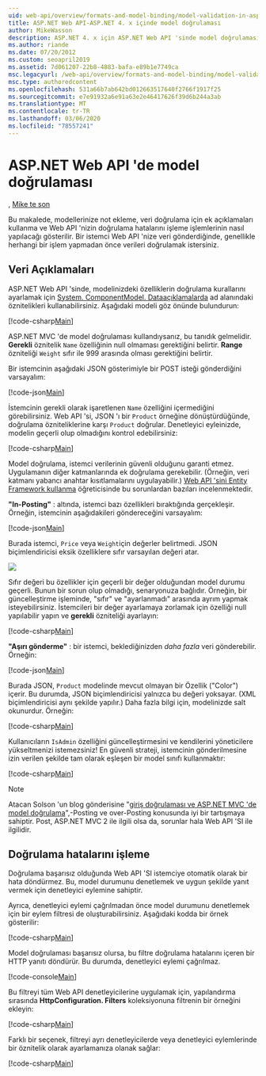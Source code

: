 ```yaml
---
uid: web-api/overview/formats-and-model-binding/model-validation-in-aspnet-web-api
title: ASP.NET Web API-ASP.NET 4. x içinde model doğrulaması
author: MikeWasson
description: ASP.NET 4. x için ASP.NET Web API 'sinde model doğrulamasına genel bakış.
ms.author: riande
ms.date: 07/20/2012
ms.custom: seoapril2019
ms.assetid: 7d061207-22b8-4883-bafa-e89b1e7749ca
msc.legacyurl: /web-api/overview/formats-and-model-binding/model-validation-in-aspnet-web-api
msc.type: authoredcontent
ms.openlocfilehash: 531a66b7ab642bd012663517640f2766f1917f25
ms.sourcegitcommit: e7e91932a6e91a63e2e46417626f39d6b244a3ab
ms.translationtype: MT
ms.contentlocale: tr-TR
ms.lasthandoff: 03/06/2020
ms.locfileid: "78557241"
---
```

# <a name="model-validation-in-aspnet-web-api"></a>ASP.NET Web API 'de model doğrulaması

, [Mike te son](https://github.com/MikeWasson)

Bu makalede, modellerinize not ekleme, veri doğrulama için ek açıklamaları kullanma ve Web API 'nizin doğrulama hatalarını işleme işlemlerinin nasıl yapılacağı gösterilir. Bir istemci Web API 'nize veri gönderdiğinde, genellikle herhangi bir işlem yapmadan önce verileri doğrulamak istersiniz. 

## <a name="data-annotations"></a>Veri Açıklamaları

ASP.NET Web API 'sinde, modelinizdeki özelliklerin doğrulama kurallarını ayarlamak için [System. ComponentModel. Dataaçıklamalarda](/dotnet/api/system.componentmodel.dataannotations) ad alanındaki öznitelikleri kullanabilirsiniz. Aşağıdaki modeli göz önünde bulundurun:

[!code-csharp[Main](model-validation-in-aspnet-web-api/samples/sample1.cs)]

ASP.NET MVC 'de model doğrulaması kullandıysanız, bu tanıdık gelmelidir. **Gerekli** öznitelik `Name` özelliğinin null olmaması gerektiğini belirtir. **Range** özniteliği `Weight` sıfır ile 999 arasında olması gerektiğini belirtir.

Bir istemcinin aşağıdaki JSON gösterimiyle bir POST isteği gönderdiğini varsayalım:

[!code-json[Main](model-validation-in-aspnet-web-api/samples/sample2.json)]

İstemcinin gerekli olarak işaretlenen `Name` özelliğini içermediğini görebilirsiniz. Web API 'si, JSON 'ı bir `Product` örneğine dönüştürdüğünde, doğrulama özniteliklerine karşı `Product` doğrular. Denetleyici eyleinizde, modelin geçerli olup olmadığını kontrol edebilirsiniz:

[!code-csharp[Main](model-validation-in-aspnet-web-api/samples/sample3.cs)]

Model doğrulama, istemci verilerinin güvenli olduğunu garanti etmez. Uygulamanın diğer katmanlarında ek doğrulama gerekebilir. (Örneğin, veri katmanı yabancı anahtar kısıtlamalarını uygulayabilir.) [Web API 'sini Entity Framework kullanma](../data/using-web-api-with-entity-framework/part-1.md) öğreticisinde bu sorunlardan bazıları incelenmektedir.

**"In-Posting"** : altında, istemci bazı özellikleri bıraktığında gerçekleşir. Örneğin, istemcinin aşağıdakileri göndereceğini varsayalım:

[!code-json[Main](model-validation-in-aspnet-web-api/samples/sample4.json)]

Burada istemci, `Price` veya `Weight`için değerler belirtmedi. JSON biçimlendiricisi eksik özelliklere sıfır varsayılan değeri atar.

![](model-validation-in-aspnet-web-api/_static/image1.png)

Sıfır değeri bu özellikler için geçerli bir değer olduğundan model durumu geçerli. Bunun bir sorun olup olmadığı, senaryonuza bağlıdır. Örneğin, bir güncelleştirme işleminde, "sıfır" ve "ayarlanmadı" arasında ayrım yapmak isteyebilirsiniz. İstemcileri bir değer ayarlamaya zorlamak için özelliği null yapılabilir yapın ve **gerekli** özniteliği ayarlayın:

[!code-csharp[Main](model-validation-in-aspnet-web-api/samples/sample5.cs?highlight=1-2)]

**"Aşırı gönderme"** : bir istemci, beklediğinizden *daha fazla* veri gönderebilir. Örneğin:

[!code-json[Main](model-validation-in-aspnet-web-api/samples/sample6.json)]

Burada JSON, `Product` modelinde mevcut olmayan bir Özellik ("Color") içerir. Bu durumda, JSON biçimlendiricisi yalnızca bu değeri yoksayar. (XML biçimlendiricisi aynı şekilde yapılır.) Daha fazla bilgi için, modelinizde salt okunurdur. Örneğin:

[!code-csharp[Main](model-validation-in-aspnet-web-api/samples/sample7.cs)]

Kullanıcıların `IsAdmin` özelliğini güncelleştirmesini ve kendilerini yöneticilere yükseltmenizi istemezsiniz! En güvenli strateji, istemcinin gönderilmesine izin verilen şekilde tam olarak eşleşen bir model sınıfı kullanmaktır:

[!code-csharp[Main](model-validation-in-aspnet-web-api/samples/sample8.cs)]

> [!NOTE]
> Atacan Solson 'un blog gönderisine "[giriş doğrulaması ve ASP.NET MVC 'de model doğrulama](http://bradwilson.typepad.com/blog/2010/01/input-validation-vs-model-validation-in-aspnet-mvc.html)",-Posting ve over-Posting konusunda iyi bir tartışmaya sahiptir. Post, ASP.NET MVC 2 ile ilgili olsa da, sorunlar hala Web API 'SI ile ilgilidir.

## <a name="handling-validation-errors"></a>Doğrulama hatalarını işleme

Doğrulama başarısız olduğunda Web API 'SI istemciye otomatik olarak bir hata döndürmez. Bu, model durumunu denetlemek ve uygun şekilde yanıt vermek için denetleyici eylemine sahiptir.

Ayrıca, denetleyici eylemi çağrılmadan önce model durumunu denetlemek için bir eylem filtresi de oluşturabilirsiniz. Aşağıdaki kodda bir örnek gösterilir:

[!code-csharp[Main](model-validation-in-aspnet-web-api/samples/sample9.cs)]

Model doğrulaması başarısız olursa, bu filtre doğrulama hatalarını içeren bir HTTP yanıtı döndürür. Bu durumda, denetleyici eylemi çağrılmaz.

[!code-console[Main](model-validation-in-aspnet-web-api/samples/sample10.cmd)]

Bu filtreyi tüm Web API denetleyicilerine uygulamak için, yapılandırma sırasında **HttpConfiguration. Filters** koleksiyonuna filtrenin bir örneğini ekleyin:

[!code-csharp[Main](model-validation-in-aspnet-web-api/samples/sample11.cs)]

Farklı bir seçenek, filtreyi ayrı denetleyicilerde veya denetleyici eylemlerinde bir öznitelik olarak ayarlamanıza olanak sağlar:

[!code-csharp[Main](model-validation-in-aspnet-web-api/samples/sample12.cs)]
